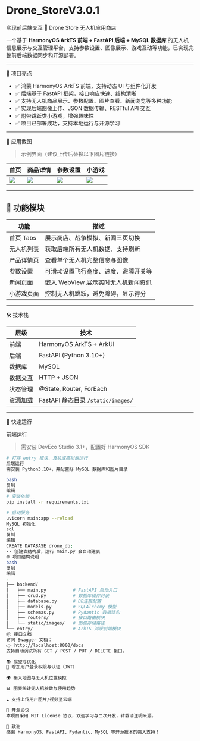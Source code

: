 # Drone_StoreV3.0.1
实现前后端交互
 🚁 Drone Store 无人机应用商店

一个基于 **HarmonyOS ArkTS 前端 + FastAPI 后端 + MySQL 数据库** 的无人机信息展示与交互管理平台，支持参数设置、图像展示、游戏互动等功能，已实现完整前后端数据同步和开源部署。

---

 🌟 项目亮点

- ✅ 鸿蒙 HarmonyOS ArkTS 前端，支持动态 UI 与组件化开发
- ✅ 后端基于 FastAPI 框架，接口响应快速、结构清晰
- ✅ 支持无人机商品展示、参数配置、图片查看、新闻浏览等多种功能
- ✅ 实现后端图像上传、JSON 数据传输、RESTful API 交互
- ✅ 附带跳跃类小游戏，增强趣味性
- ✅ 项目已部署成功，支持本地运行与开源学习

---

 📱 应用截图

> 示例界面（建议上传后替换以下图片链接）

| 首页 | 商品详情 | 参数设置 | 小游戏 |
|------|----------|----------|--------|
| ![](docs/screenshots/home.png) | ![](docs/screenshots/detail.png) | ![](docs/screenshots/settings.png) | ![](docs/screenshots/game.png) |

---

## 🧩 功能模块

| 功能 | 描述 |
|------|------|
| 首页 Tabs | 展示商店、战争模拟、新闻三页切换 |
| 无人机列表 | 获取后端所有无人机数据，支持刷新 |
| 产品详情页 | 查看单个无人机完整信息与图像 |
| 参数设置 | 可滑动设置飞行高度、速度、避障开关等 |
| 新闻页面 | 嵌入 WebView 展示实时无人机新闻资讯 |
| 小游戏页面 | 控制无人机跳跃，避免障碍，显示得分 |

---

 🛠 技术栈

| 层级 | 技术 |
|------|------|
| 前端 | HarmonyOS ArkTS + ArkUI |
| 后端 | FastAPI (Python 3.10+) |
| 数据库 | MySQL |
| 数据交互 | HTTP + JSON |
| 状态管理 | @State, Router, ForEach |
| 资源加载 | FastAPI 静态目录 `/static/images/` |

---

🚀 快速运行

前端运行

> 需安装 DevEco Studio 3.1+，配置好 HarmonyOS SDK

```bash
# 打开 entry 模块，真机或模拟器运行
后端运行
需安装 Python3.10+，并配置好 MySQL 数据库和图片目录

bash
复制
编辑
# 安装依赖
pip install -r requirements.txt

# 启动服务
uvicorn main:app --reload
MySQL 初始化
sql
复制
编辑
CREATE DATABASE drone_db;
-- 创建表结构后，运行 main.py 会自动建表
🌐 项目结构说明
bash
复制
编辑
.
├── backend/
│   ├── main.py          # FastAPI 启动入口
│   ├── crud.py          # 数据库操作封装
│   ├── database.py      # DB连接配置
│   ├── models.py        # SQLAlchemy 模型
│   ├── schemas.py       # Pydantic 数据结构
│   ├── routers/         # 接口路由模块
│   └── static/images/   # 图像存储路径
└── entry/               # ArkTS 鸿蒙前端模块
📦 接口文档
访问 Swagger 文档：
👉 http://localhost:8000/docs
支持自动调试所有 GET / POST / PUT / DELETE 接口。

📚 展望与优化
🔐 增加用户登录权限与认证（JWT）

🌍 接入地图与无人机位置模拟

📊 图表统计无人机参数与使用趋势

☁️ 支持上传用户图片/视频至云端

📄 开源协议
本项目采用 MIT License 协议，欢迎学习与二次开发，转载请注明来源。

🤝 致谢
感谢 HarmonyOS、FastAPI、Pydantic、MySQL 等开源技术的强大支持！
